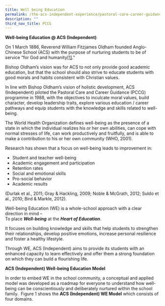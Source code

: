 ```yaml
---
title: Well being Education
permalink: /the-acs-independent-experience/pastoral-care-career-guidance-pccg/well-being-education/
description: ""
third_nav_title: PCCG
---
```

**Well-being Education @ ACS (Independent)**

On 1 March 1886, Reverend William Fitzjames Oldham founded Anglo-Chinese School (ACS) with the purpose of nurturing students to be of service “for God and humanity[\[1\]](https://www.acsindep.moe.edu.sg/the-acs-independent-experience/pastoral-care-career-guidance-pccg/well-being-education/#_ftn1).”

Bishop Oldham’s vision was for ACS to not only provide good academic education, but that the school should also strive to educate students with good morals and habits consistent with Christian values.

In line with Bishop Oldham’s vision of holistic development, ACS (Independent) piloted the Pastoral Care and Career Guidance (PCCG) programme in 1988, with the objectives to inculcate moral values, build character, develop leadership traits, explore various education / career pathways and equip students with the knowledge and skills related to well-being.

The World Health Organization defines well-being as the presence of a state in which the individual realizes his or her own abilities, can cope with normal stresses of life, can work productively and fruitfully, and is able to make a contribution to his or her own community (WHO, 2001).

Research has shown that a focus on well-being leads to improvement in:

*   Student and teacher well-being
*   Academic engagement and participation
*   Retention rates
*   Social and emotional skills
*   Pro-social behavior
*   Academic results

(Durlak et al., 2011; Gray & Hackling, 2009; Noble & McGrath, 2012; Suldo et al., 2010; Bird & Markle, 2012).

Well-being Education (WE) is a whole-school approach with a clear direction in mind –  
To place **_Well-being_** at the **_Heart of Education_**. 

It focuses on building knowledge and skills that help students to strengthen their relationships, develop positive emotions, increase personal resilience and foster a healthy lifestyle. 

Through WE, ACS (Independent) aims to provide its students with an enhanced capacity to learn effectively and offer them a strong foundation on which they can build a flourishing life.

**ACS (Independent) Well-being Education Model**

In order to embed WE in the school community, a conceptual and applied model was developed as a roadmap for everyone to understand how well-being can be conscientiously and deliberately nurtured within the school family.  Figure 1 shows the **ACS (Independent) WE Model** which consists of four domains.